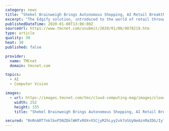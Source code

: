 ```yaml
---
category: news
title: "Shekel Brainweigh Brings Autonomous Shopping, AI Retail Breakthroughs to NRF 2020 Vision"
excerpt: "The Edgify solution, introduced to the world of retail through Shekel, allows retailers to start using computer vision-based checkout processes without the hassle of new infrastructure or any privacy concerns involved with cloud-based training. The Edgify Framework reduces near 95% of time at till and increases the accuracy of product ..."
publishedDateTime: 2020-01-08T13:06:00Z
sourceUrl: https://www.tmcnet.com/usubmit/2020/01/08/9078219.htm
type: article
quality: 30
heat: 30
published: false

provider:
  name: TMCnet
  domain: tmcnet.com

topics:
  - AI
  - Computer Vision

images:
  - url: https://images.tmcnet.com/tmc/cloud-computing-mag/images/cloud-computing-0515-cover.jpg
    width: 252
    height: 335
    title: "Shekel Brainweigh Brings Autonomous Shopping, AI Retail Breakthroughs to NRF 2020 Vision"

secured: "RnRnART7nklbxP5NZDklWHTxROX+XSCjyM2hLyy2vk7oSUyNeAznMaIDG/IyleDqXxZNBnujTl9LxdiIpNriKfpPcbvY5Ds1emRaTdPmTi2i2McH/gSZ+PsNkNhClLN9BpMKHdo8lZLa67KXiAI0IfcQemckk7fzlD4/WojSVxYYwwvGaN+1zTtzfNjMMopPDTINFoyfwZ833XNk+fi3A1xXvLDFw/e3zm45M54AzLSpafy+dkJs1nk+F59LC4PEKHnn0m3FOe9iuw5xVcPAf6JC1sQgoZjF/Q+rOmNt1cg=;mDVyTkTWrYPKSC2MSYJeow=="
---
```



